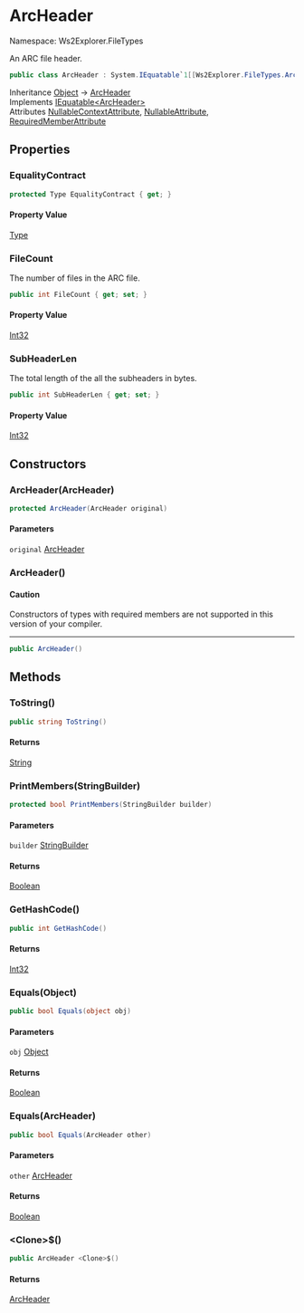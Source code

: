 # ArcHeader

Namespace: Ws2Explorer.FileTypes

An ARC file header.

```csharp
public class ArcHeader : System.IEquatable`1[[Ws2Explorer.FileTypes.ArcHeader, Ws2Explorer, Version=1.0.0.0, Culture=neutral, PublicKeyToken=null]]
```

Inheritance [Object](https://docs.microsoft.com/en-us/dotnet/api/system.object) → [ArcHeader](./ws2explorer.filetypes.archeader.md)<br>
Implements [IEquatable&lt;ArcHeader&gt;](https://docs.microsoft.com/en-us/dotnet/api/system.iequatable-1)<br>
Attributes [NullableContextAttribute](https://docs.microsoft.com/en-us/dotnet/api/system.runtime.compilerservices.nullablecontextattribute), [NullableAttribute](https://docs.microsoft.com/en-us/dotnet/api/system.runtime.compilerservices.nullableattribute), [RequiredMemberAttribute](https://docs.microsoft.com/en-us/dotnet/api/system.runtime.compilerservices.requiredmemberattribute)

## Properties

### **EqualityContract**

```csharp
protected Type EqualityContract { get; }
```

#### Property Value

[Type](https://docs.microsoft.com/en-us/dotnet/api/system.type)<br>

### **FileCount**

The number of files in the ARC file.

```csharp
public int FileCount { get; set; }
```

#### Property Value

[Int32](https://docs.microsoft.com/en-us/dotnet/api/system.int32)<br>

### **SubHeaderLen**

The total length of the all the subheaders in bytes.

```csharp
public int SubHeaderLen { get; set; }
```

#### Property Value

[Int32](https://docs.microsoft.com/en-us/dotnet/api/system.int32)<br>

## Constructors

### **ArcHeader(ArcHeader)**

```csharp
protected ArcHeader(ArcHeader original)
```

#### Parameters

`original` [ArcHeader](./ws2explorer.filetypes.archeader.md)<br>

### **ArcHeader()**

#### Caution

Constructors of types with required members are not supported in this version of your compiler.

---

```csharp
public ArcHeader()
```

## Methods

### **ToString()**

```csharp
public string ToString()
```

#### Returns

[String](https://docs.microsoft.com/en-us/dotnet/api/system.string)<br>

### **PrintMembers(StringBuilder)**

```csharp
protected bool PrintMembers(StringBuilder builder)
```

#### Parameters

`builder` [StringBuilder](https://docs.microsoft.com/en-us/dotnet/api/system.text.stringbuilder)<br>

#### Returns

[Boolean](https://docs.microsoft.com/en-us/dotnet/api/system.boolean)<br>

### **GetHashCode()**

```csharp
public int GetHashCode()
```

#### Returns

[Int32](https://docs.microsoft.com/en-us/dotnet/api/system.int32)<br>

### **Equals(Object)**

```csharp
public bool Equals(object obj)
```

#### Parameters

`obj` [Object](https://docs.microsoft.com/en-us/dotnet/api/system.object)<br>

#### Returns

[Boolean](https://docs.microsoft.com/en-us/dotnet/api/system.boolean)<br>

### **Equals(ArcHeader)**

```csharp
public bool Equals(ArcHeader other)
```

#### Parameters

`other` [ArcHeader](./ws2explorer.filetypes.archeader.md)<br>

#### Returns

[Boolean](https://docs.microsoft.com/en-us/dotnet/api/system.boolean)<br>

### **&lt;Clone&gt;$()**

```csharp
public ArcHeader <Clone>$()
```

#### Returns

[ArcHeader](./ws2explorer.filetypes.archeader.md)<br>
